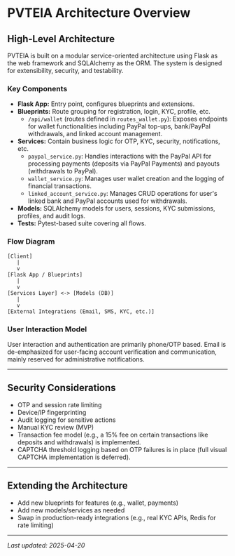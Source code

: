 # PVTElA Architecture Overview

## High-Level Architecture

PVTElA is built on a modular service-oriented architecture using Flask as the web framework and SQLAlchemy as the ORM. The system is designed for extensibility, security, and testability.

### Key Components

- **Flask App:** Entry point, configures blueprints and extensions.
- **Blueprints:** Route grouping for registration, login, KYC, profile, etc.
    - `/api/wallet` (routes defined in `routes_wallet.py`): Exposes endpoints for wallet functionalities including PayPal top-ups, bank/PayPal withdrawals, and linked account management.
- **Services:** Contain business logic for OTP, KYC, security, notifications, etc.
    - `paypal_service.py`: Handles interactions with the PayPal API for processing payments (deposits via PayPal Payments) and payouts (withdrawals to PayPal).
    - `wallet_service.py`: Manages user wallet creation and the logging of financial transactions.
    - `linked_account_service.py`: Manages CRUD operations for user's linked bank and PayPal accounts used for withdrawals.
- **Models:** SQLAlchemy models for users, sessions, KYC submissions, profiles, and audit logs.
- **Tests:** Pytest-based suite covering all flows.

### Flow Diagram

```
[Client]
   |
   v
[Flask App / Blueprints]
   |
   v
[Services Layer] <-> [Models (DB)]
   |
   v
[External Integrations (Email, SMS, KYC, etc.)]
```

### User Interaction Model
User interaction and authentication are primarily phone/OTP based. Email is de-emphasized for user-facing account verification and communication, mainly reserved for administrative notifications.

---

## Security Considerations
- OTP and session rate limiting
- Device/IP fingerprinting
- Audit logging for sensitive actions
- Manual KYC review (MVP)
- Transaction fee model (e.g., a 15% fee on certain transactions like deposits and withdrawals) is implemented.
- CAPTCHA threshold logging based on OTP failures is in place (full visual CAPTCHA implementation is deferred).

---

## Extending the Architecture
- Add new blueprints for features (e.g., wallet, payments)
- Add new models/services as needed
- Swap in production-ready integrations (e.g., real KYC APIs, Redis for rate limiting)

---

_Last updated: 2025-04-20_
